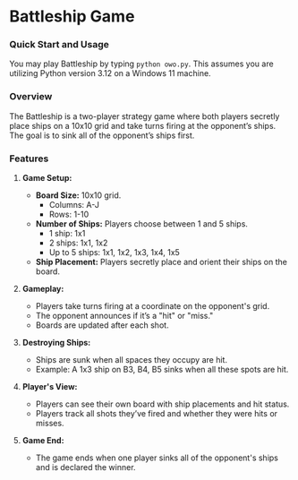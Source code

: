 # Battleship Game

### Quick Start and Usage
You may play Battleship by typing ```python owo.py```. This assumes you are utilizing Python version 3.12 on a Windows 11 machine.

### Overview
The Battleship is a two-player strategy game where both players secretly place ships on a 10x10 grid and take turns firing at the opponent’s ships. The goal is to sink all of the opponent’s ships first.

### Features
1. **Game Setup:**
   - **Board Size:** 10x10 grid.
     - Columns: A-J
     - Rows: 1-10
   - **Number of Ships:** Players choose between 1 and 5 ships.
     - 1 ship: 1x1
     - 2 ships: 1x1, 1x2
     - Up to 5 ships: 1x1, 1x2, 1x3, 1x4, 1x5
   - **Ship Placement:** Players secretly place and orient their ships on the board.

2. **Gameplay:**
   - Players take turns firing at a coordinate on the opponent's grid.
   - The opponent announces if it’s a "hit" or "miss."
   - Boards are updated after each shot.

3. **Destroying Ships:**
   - Ships are sunk when all spaces they occupy are hit.
   - Example: A 1x3 ship on B3, B4, B5 sinks when all these spots are hit.

4. **Player's View:**
   - Players can see their own board with ship placements and hit status.
   - Players track all shots they’ve fired and whether they were hits or misses.

5. **Game End:**
   - The game ends when one player sinks all of the opponent's ships and is declared the winner.



